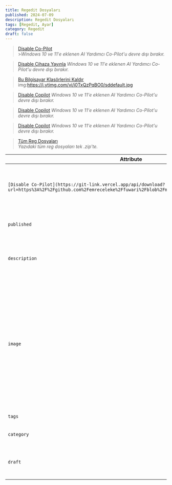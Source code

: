 ```yaml
---
title: Regedit Dosyaları
published: 2024-07-09
description: Regedit Dosyaları
tags: [Regedit, Ayar]
category: Regedit
draft: false
---
```


>[Disable Co-Pilot](https://git-link.vercel.app/api/download?url=https%3A%2F%2Fgithub.com%2Femreceleke%2Ffuwari%2Fblob%2Fmain%2FRegs%2FDisable_Copilot.reg)<br/> >_Windows 10 ve 11'e eklenen AI Yardımcı Co-Pilot'u devre dışı bırakır._

>[Disable Cihaza Yayınla](https://git-link.vercel.app/api/download?url=https%3A%2F%2Fgithub.com%2Femreceleke%2Ffuwari%2Fblob%2Fmain%2FRegs%2FDisable_Copilot.reg)
>_Windows 10 ve 11'e eklenen AI Yardımcı Co-Pilot'u devre dışı bırakır._

>[Bu Bilgisayar Klasörlerini Kaldır](https://git-link.vercel.app/api/download?url=https%3A%2F%2Fgithub.com%2Femreceleke%2Ffuwari%2Fblob%2Fmain%2FRegs%2FDisable_Copilot.reg)
img:https://i.ytimg.com/vi/i0TxQzPqBO0/sddefault.jpg

>[Disable Copilot](https://git-link.vercel.app/api/download?url=https%3A%2F%2Fgithub.com%2Femreceleke%2Ffuwari%2Fblob%2Fmain%2FRegs%2FDisable_Copilot.reg)
>_Windows 10 ve 11'e eklenen AI Yardımcı Co-Pilot'u devre dışı bırakır._

>[Disable Copilot](https://git-link.vercel.app/api/download?url=https%3A%2F%2Fgithub.com%2Femreceleke%2Ffuwari%2Fblob%2Fmain%2FRegs%2FDisable_Copilot.reg)
>_Windows 10 ve 11'e eklenen AI Yardımcı Co-Pilot'u devre dışı bırakır._

>[Disable Copilot](https://git-link.vercel.app/api/download?url=https%3A%2F%2Fgithub.com%2Femreceleke%2Ffuwari%2Fblob%2Fmain%2FRegs%2FDisable_Copilot.reg)
>_Windows 10 ve 11'e eklenen AI Yardımcı Co-Pilot'u devre dışı bırakır._



>[Tüm Reg Dosyaları](https://git-link.vercel.app/api/download?url=https%3A%2F%2Fgithub.com%2Femreceleke%2Ffuwari%2Ftree%2Fmain%2FRegs&filename=All+Reg+Files.zip)<br/>
>_Yazıdaki tüm reg dosyaları tek .zip'te._



| Attribute     | Description                                                                                                                                                                                                 |
|---------------|-------------------------------------------------------------------------------------------------------------------------------------------------------------------------------------------------------------|
| `[Disable Co-Pilot](https://git-link.vercel.app/api/download?url=https%3A%2F%2Fgithub.com%2Femreceleke%2Ffuwari%2Fblob%2Fmain%2FRegs%2FDisable_Copilot.reg)`       | >_Windows 10 ve 11'e eklenen AI Yardımcı Co-Pilot'u devre dışı bırakır._                                                                                                                                                                                      |
| `published`   | The date the post was published.                                                                                                                                                                            |
| `description` | A short description of the post. Displayed on index page.                                                                                                                                                   |
| `image`       | The cover image path of the post.<br/>1. Start with `http://` or `https://`: Use web image<br/>2. Start with `/`: For image in `public` dir<br/>3. With none of the prefixes: Relative to the markdown file |
| `tags`        | The tags of the post.                                                                                                                                                                                       |
| `category`    | The category of the post.                                                                                                                                                                                   |
| `draft`        | If this post is still a draft, which won't be displayed.                                                                                                                                                    |
